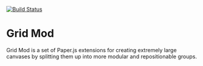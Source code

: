 [![Build Status](https://travis-ci.org/limn-io/Grid-Mod.png)](https://travis-ci.org/limn-io/Grid-Mod)

Grid Mod
========

Grid Mod is a set of Paper.js extensions for creating extremely large canvases
by splitting them up into more modular and repositionable groups.
